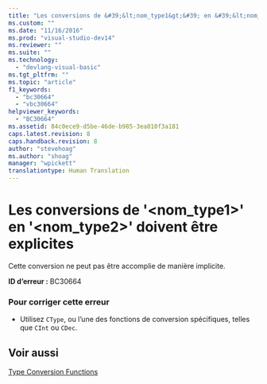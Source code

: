 ```yaml
---
title: "Les conversions de &#39;&lt;nom_type1&gt;&#39; en &#39;&lt;nom_type2&gt;&#39; doivent &#234;tre explicites | Microsoft Docs"
ms.custom: ""
ms.date: "11/16/2016"
ms.prod: "visual-studio-dev14"
ms.reviewer: ""
ms.suite: ""
ms.technology: 
  - "devlang-visual-basic"
ms.tgt_pltfrm: ""
ms.topic: "article"
f1_keywords: 
  - "bc30664"
  - "vbc30664"
helpviewer_keywords: 
  - "BC30664"
ms.assetid: 84c0ece9-d5be-46de-b985-3ea010f3a181
caps.latest.revision: 8
caps.handback.revision: 8
author: "stevehoag"
ms.author: "shoag"
manager: "wpickett"
translationtype: Human Translation
---
```

# Les conversions de &#39;&lt;nom_type1&gt;&#39; en &#39;&lt;nom_type2&gt;&#39; doivent &#234;tre explicites
Cette conversion ne peut pas être accomplie de manière implicite.  
  
 **ID d’erreur :** BC30664  
  
### Pour corriger cette erreur  
  
-   Utilisez `CType`, ou l’une des fonctions de conversion spécifiques, telles que `CInt` ou `CDec`.  
  
## Voir aussi  
 [Type Conversion Functions](../../visual-basic/language-reference/functions/type-conversion-functions.md)